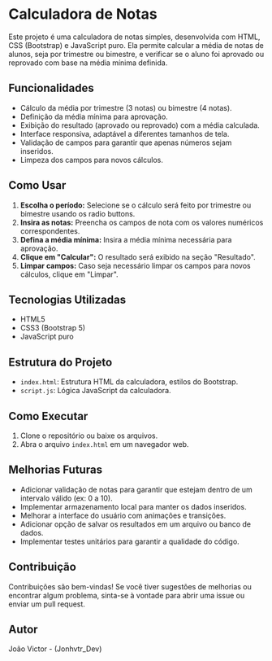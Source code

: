 # Calculadora de Notas

Este projeto é uma calculadora de notas simples, desenvolvida com HTML, CSS (Bootstrap) e JavaScript puro. Ela permite calcular a média de notas de alunos, seja por trimestre ou bimestre, e verificar se o aluno foi aprovado ou reprovado com base na média mínima definida.

## Funcionalidades

- Cálculo da média por trimestre (3 notas) ou bimestre (4 notas).
- Definição da média mínima para aprovação.
- Exibição do resultado (aprovado ou reprovado) com a média calculada.
- Interface responsiva, adaptável a diferentes tamanhos de tela.
- Validação de campos para garantir que apenas números sejam inseridos.
- Limpeza dos campos para novos cálculos.

## Como Usar

1. **Escolha o período:** Selecione se o cálculo será feito por trimestre ou bimestre usando os radio buttons.
2. **Insira as notas:** Preencha os campos de nota com os valores numéricos correspondentes.
3. **Defina a média mínima:** Insira a média mínima necessária para aprovação.
4. **Clique em "Calcular":** O resultado será exibido na seção "Resultado".
5. **Limpar campos:** Caso seja necessário limpar os campos para novos cálculos, clique em "Limpar".

## Tecnologias Utilizadas

- HTML5
- CSS3 (Bootstrap 5)
- JavaScript puro

## Estrutura do Projeto

- `index.html`: Estrutura HTML da calculadora, estilos do Bootstrap.
- `script.js`: Lógica JavaScript da calculadora.

## Como Executar

1. Clone o repositório ou baixe os arquivos.
2. Abra o arquivo `index.html` em um navegador web.

## Melhorias Futuras

- Adicionar validação de notas para garantir que estejam dentro de um intervalo válido (ex: 0 a 10).
- Implementar armazenamento local para manter os dados inseridos.
- Melhorar a interface do usuário com animações e transições.
- Adicionar opção de salvar os resultados em um arquivo ou banco de dados.
- Implementar testes unitários para garantir a qualidade do código.

## Contribuição

Contribuições são bem-vindas! Se você tiver sugestões de melhorias ou encontrar algum problema, sinta-se à vontade para abrir uma issue ou enviar um pull request.

## Autor

João Victor - (Jonhvtr_Dev)
